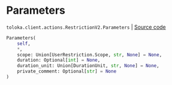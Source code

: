 # Parameters
`toloka.client.actions.RestrictionV2.Parameters` | [Source code](https://github.com/Toloka/toloka-kit/blob/v0.1.26/src/client/actions.py#L91)

```python
Parameters(
    self,
    *,
    scope: Union[UserRestriction.Scope, str, None] = None,
    duration: Optional[int] = None,
    duration_unit: Union[DurationUnit, str, None] = None,
    private_comment: Optional[str] = None
)
```

